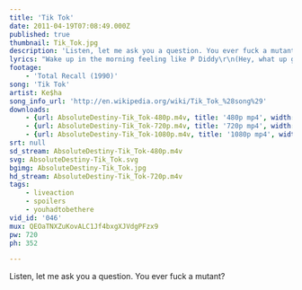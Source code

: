 ```yaml
---
title: 'Tik Tok'
date: 2011-04-19T07:08:49.000Z
published: true
thumbnail: Tik_Tok.jpg
description: 'Listen, let me ask you a question. You ever fuck a mutant?'
lyrics: "Wake up in the morning feeling like P Diddy\r\n(Hey, what up girl?)\r\nGrab my glasses, I'm out the door, I'm gonna hit this city\r\n(Lets go)\r\nBefore I leave, brush my teeth with a bottle of Jack\r\n'Cause when I leave for the night, I ain't coming back\r\n\r\nI'm talking pedicure on our toes, toes\r\nTrying on all our clothes, clothes\r\nBoys blowing up our phones, phones\r\nDrop-topping, playing our favorite CDs\r\nPulling up to the parties\r\nTrying to get a little bit tipsy\r\n\r\nDon't stop, make it pop\r\nDJ, blow my speakers up\r\nTonight, I'mma fight\r\n'Til we see the sunlight\r\nTick tock on the clock\r\nBut the party don't stop, no\r\n\r\nDon't stop, make it pop\r\nDJ, blow my speakers up\r\nTonight, I'mma fight\r\n'Til we see the sunlight\r\nTick tock, on the clock\r\nBut the party don't stop, no\r\n\r\nAin't got a care in world, but got plenty of beer\r\nAin't got no money in my pocket, but I'm already here\r\nAnd now, the dudes are lining up cause they hear we got swagger\r\nBut we kick em to the curb unless they look like Mick Jagger\r\n\r\nI'm talking about everybody getting crunk, crunk\r\nBoys tryin' to touch my junk, junk\r\nGonna smack him if he getting too drunk, drunk\r\n\r\nNow, now, we go until they kick us out, out\r\nOr the police shut us down, down\r\nPolice shut us down, down\r\nPo-po shut us\r\n\r\nDon't stop, make it pop\r\nDJ, blow my speakers up\r\nTonight, I'mma fight\r\n'Til we see the sunlight\r\nTick tock on the clock\r\nBut the party don't stop, no\r\n\r\nDJ, you build me up\r\nYou break me down\r\nMy heart, it pounds\r\nYeah, you got me\r\n\r\nWith my hands up\r\nYou got me now\r\nYou got that sound\r\nYeah, you got me\r\n\r\nDJ, you build me up\r\nYou break me down\r\nMy heart, it pounds\r\nYeah, you got me\r\n\r\nWith my hands up\r\nPut your hands up\r\nPut your hands up\r\n\r\nNow, the party don't start 'til I walk in\r\n\r\nDon't stop, make it pop\r\nDJ, blow my speakers up\r\nTonight, I'mma fight\r\n'Til we see the sunlight\r\nTick tock on the clock\r\nBut the party don't stop, no\r\n\r\nDon't stop, make it pop\r\nDJ, blow my speakers up\r\nTonight, I'mma fight\r\n'Til we see the sunlight\r\nTick tock on the clock\r\nBut the party don't stop, no"
footage:
    - 'Total Recall (1990)'
song: 'Tik Tok'
artist: Ke$ha
song_info_url: 'http://en.wikipedia.org/wiki/Tik_Tok_%28song%29'
downloads:
    - {url: AbsoluteDestiny-Tik_Tok-480p.m4v, title: '480p mp4', width: 720, height: 352, mimetype: video/mp4}
    - {url: AbsoluteDestiny-Tik_Tok-720p.m4v, title: '720p mp4', width: 1280, height: 692, mimetype: video/mp4}
    - {url: AbsoluteDestiny-Tik_Tok-1080p.m4v, title: '1080p mp4', width: 1920, height: 1038, mimetype: video/mp4}
srt: null
sd_stream: AbsoluteDestiny-Tik_Tok-480p.m4v
svg: AbsoluteDestiny-Tik_Tok.svg
bgimg: AbsoluteDestiny-Tik_Tok.jpg
hd_stream: AbsoluteDestiny-Tik_Tok-720p.m4v
tags:
    - liveaction
    - spoilers
    - youhadtobethere
vid_id: '046'
mux: QEOaTNXZuKovALC1Jf4bxgXJVdgPFzx9
pw: 720
ph: 352

---
```

Listen, let me ask you a question. You ever fuck a mutant?